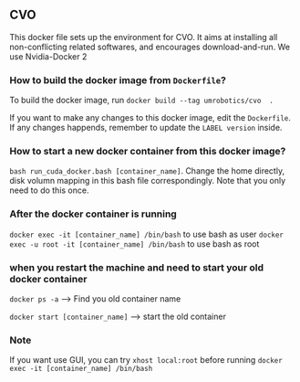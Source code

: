 ## CVO
This docker file sets up the environment for CVO. It aims at installing all non-conflicting related softwares, and encourages download-and-run. We use Nvidia-Docker 2


### How to build the docker image from `Dockerfile`?

To build the docker image, run `docker build --tag umrobotics/cvo  . `

If you want to make any changes to this docker image, edit the `Dockerfile`. If any changes happends, remember to update the `LABEL version` inside. 

### How to start a new docker container from this docker image?
`bash run_cuda_docker.bash [container_name]`. Change the home directly, disk volumn mapping in this bash file correspondingly. Note that you only need to do this once. 


### After the docker container is running 
`docker exec -it [container_name] /bin/bash` to use bash as user
`docker exec -u root -it [container_name] /bin/bash` to use bash as root


### when you restart the machine and need to start your old docker container
`docker ps -a` --> Find you old container name 

`docker start [container_name]`  --> start the old container

### Note
If you want use GUI, you can try `xhost local:root` before running `docker exec -it [container_name] /bin/bash`
